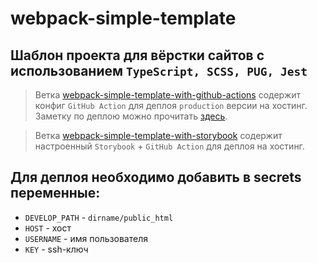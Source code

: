 # webpack-simple-template

## Шаблон проекта для вёрстки сайтов с использованием `TypeScript, SCSS, PUG, Jest`

> Ветка [webpack-simple-template-with-github-actions](https://github.com/Chitalkin/webpack-simple-template/tree/webpack-simple-template-with-github-actions) содержит конфиг `GitHub Action` для деплоя `production` версии на хостинг. Заметку по деплою можно прочитать [здесь](https://nbeam.ru/notes/deploj-sajta-na-hosting-s-pomoshyu-github-actions/).

> Ветка [webpack-simple-template-with-storybook](https://github.com/Chitalkin/webpack-simple-template/tree/webpack-simple-template-with-storybook) содержит настроенный `Storybook` + `GitHub Action` для деплоя на хостинг.

## Для деплоя необходимо добавить в secrets переменные:
  - `DEVELOP_PATH` - `dirname/public_html`
  - `HOST` - хост
  - `USERNAME` - имя пользователя
  - `KEY` - ssh-ключ


